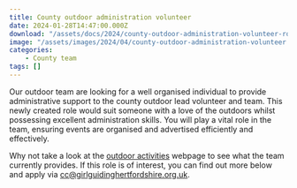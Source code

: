 ```yaml
---
title: County outdoor administration volunteer
date: 2024-01-28T14:47:00.000Z
download: "/assets/docs/2024/county-outdoor-administration-volunteer-role-description.pdf"
image: "/assets/images/2024/04/county-outdoor-administration-volunteer.webp"
categories: 
    - County team
tags: []
---
```

Our outdoor team are looking for a well organised individual to provide administrative support to the county outdoor lead volunteer and team. This newly created role would suit someone with a love of the outdoors whilst possessing excellent administration skills.  You will play a vital role in the team, ensuring events are organised and advertised efficiently and effectively.

Why not take a look at the [outdoor activities](/what-we-do/outdoor/) webpage to see what the team currently provides.  If this role is of interest, you can find out more below and apply via <cc@girlguidinghertfordshire.org.uk>.
